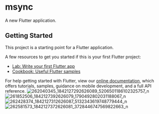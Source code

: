 # msync

A new Flutter application.

## Getting Started

This project is a starting point for a Flutter application.

A few resources to get you started if this is your first Flutter project:

- [Lab: Write your first Flutter app](https://flutter.dev/docs/get-started/codelab)
- [Cookbook: Useful Flutter samples](https://flutter.dev/docs/cookbook)

For help getting started with Flutter, view our
[online documentation](https://flutter.dev/docs), which offers tutorials,
samples, guidance on mobile development, and a full API reference.
![262040345_1842127292626089_5206501186102325757_n](https://user-images.githubusercontent.com/31458994/148293081-56d29dfd-8ffb-44e6-9dfc-dd77f8704a8b.jpg)
![261852506_1842127392626079_1790492802031188067_n](https://user-images.githubusercontent.com/31458994/148293086-7ce1364d-3a30-4a45-86d6-b2c4c39b41fc.jpg)
![262428374_1842127312626087_5132343619748779444_n](https://user-images.githubusercontent.com/31458994/148293092-b340357d-7c30-459f-893b-97e881536b4b.jpg)
![262581573_1842127372626081_3728446747569822663_n](https://user-images.githubusercontent.com/31458994/148293096-00be98a5-cf5b-4301-921d-2d0870c8125f.jpg)
